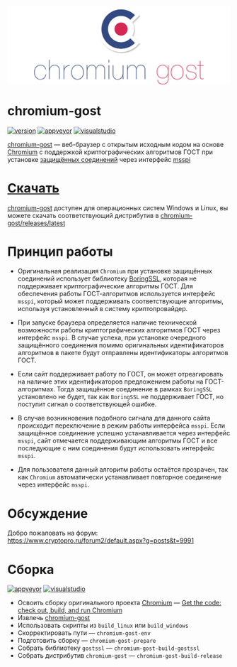 <h3 align="center">
  <img src="extra/chromium-gost-header.png"/>
</h3>

# chromium-gost 

[![version](https://img.shields.io/github/release/deemru/chromium-gost.svg)](https://github.com/deemru/chromium-gost/releases/latest)
[![appveyor](https://img.shields.io/appveyor/ci/deemru/chromium-gost.svg?label=appveyor)](https://ci.appveyor.com/project/deemru/chromium-gost)
[![visualstudio](https://img.shields.io/vso/build/deem/2f245d40-b5be-4754-a914-1876f55cf9e7/4.svg?label=visualstudio)](https://deem.visualstudio.com/builder/_build/index?definitionId=4)

[chromium-gost](https://github.com/deemru/chromium-gost) — веб-браузер с открытым исходным кодом на основе [Chromium](https://ru.wikipedia.org/wiki/Chromium) с поддержкой криптографических алгоритмов ГОСТ при установке [защищённых соединений](https://ru.wikipedia.org/wiki/TLS) через интерфейс [msspi](https://github.com/deemru/msspi)

# [Скачать](https://github.com/deemru/chromium-gost/releases/latest)
[chromium-gost](https://github.com/deemru/chromium-gost) доступен для операционных систем Windows и Linux, вы можете скачать соответствующий дистрибутив в [chromium-gost/releases/latest](https://github.com/deemru/chromium-gost/releases/latest)

# Принцип работы

- Оригинальная реализация `Chromium` при установке защищённых соединений использует библиотеку [BoringSSL](https://boringssl.googlesource.com/boringssl), которая не поддерживает криптографические алгоритмы  ГОСТ. Для обеспечения работы ГОСТ-алгоритмов используется интерфейс `msspi`, который может поддерживать соответствующие алгоритмы, используя установленный в систему криптопровайдер.

- При запуске браузера определяется наличие технической возможности работы криптографических алгоритмов ГОСТ через интерфейс `msspi`. В случае успеха, при установке очередного защищённого соединения помимо оригинальных идентификаторов алгоритмов в пакете будут отправлены идентификаторы алгоритмов ГОСТ.

- Если сайт поддерживает работу по ГОСТ, он может отреагировать на наличие этих идентификаторов предложением работы на ГОСТ-алгоритмах. Тогда защищённое соединение в рамках `BoringSSL` установлено не будет, так как `BoringSSL` не поддерживает ГОСТ, но поступит сигнал о соответствующей ошибке.

- В случае возникновения подобного сигнала для данного сайта происходит переключение в режим работы интерфейса `msspi`. Если защищённое соединение успешно устанавливается через интерфейс `msspi`, сайт отмечается поддерживающим алгоритмы ГОСТ и все последующие с ним соединения будут использовать интерфейс `msspi`.

- Для пользователя данный алгоритм работы остаётся прозрачен, так как `Chromium` автоматически устанавливает повторное соединение через интерфейс `msspi`.

# Обсуждение

Добро пожаловать на форум: https://www.cryptopro.ru/forum2/default.aspx?g=posts&t=9991

# Сборка

[![appveyor](https://img.shields.io/appveyor/ci/deemru/chromium-gost.svg?label=appveyor)](https://ci.appveyor.com/project/deemru/chromium-gost)
[![visualstudio](https://img.shields.io/vso/build/deem/2f245d40-b5be-4754-a914-1876f55cf9e7/4.svg?label=visualstudio)](https://deem.visualstudio.com/builder/_build/index?definitionId=4)

- Освоить сборку оригинального проекта [Chromium](https://chromium.googlesource.com/chromium/src/+/master/docs/README.md) — [Get the code: check out, build, and run Chromium]( https://chromium.googlesource.com/chromium/src/+/master/docs/get_the_code.md)
- Извлечь [chromium-gost](https://github.com/deemru/chromium-gost)
- Использовать скрипты из `build_linux` или `build_windows`
- Скорректировать пути — `chromium-gost-env`
- Подготовить сборку — `chromium-gost-prepare`
- Собрать библиотеку `gostssl` — `chromium-gost-build-gostssl`
- Собрать дистрибутив `chromium-gost` — `chromium-gost-build-release`
